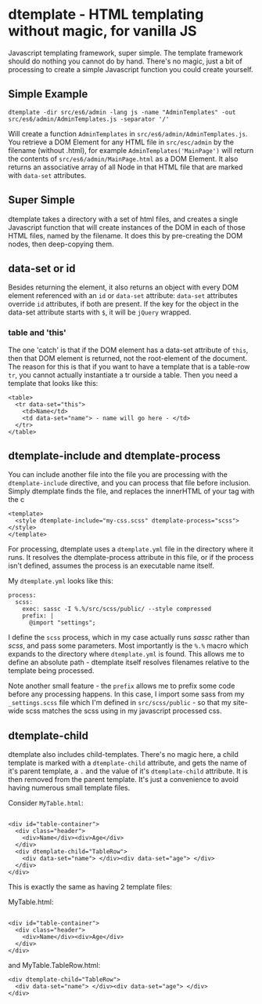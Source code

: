 # dtemplate - HTML templating without magic, for vanilla JS
Javascript templating framework, super simple. The template framework should do nothing you cannot do by hand. There's no magic, just a bit of processing to create a simple Javascript function you could create yourself.

## Simple Example

`dtemplate -dir src/es6/admin -lang js -name "AdminTemplates" -out src/es6/admin/AdminTemplates.js -separator '/'`

Will create a function `AdminTemplates` in `src/es6/admin/AdminTemplates.js`. You retrieve a DOM Element for any HTML file in `src/esc/admin` by the filename (without .html), for example `AdminTemplates('MainPage')` will return the contents of `src/es6/admin/MainPage.html` as a DOM Element. It also returns an associative array of all Node in that HTML file that are marked with `data-set` attributes.

## Super Simple

dtemplate takes a directory with a set of html files, and creates a single Javascript function that will create instances of the DOM in each of those HTML files, named by the filename. It does this by pre-creating the DOM nodes, then deep-copying them.

## data-set or id

Besides returning the element, it also returns an object with every DOM element referenced with an `id` or `data-set` attribute: `data-set` attributes override `id` attributes, if both are present. If the key for the object in the data-set attribute starts with `$`, it will be `jQuery` wrapped.

### table and 'this'

The one 'catch' is that if the DOM element has a data-set attribute of `this`, then that DOM element is returned, not the root-element of the document. The reason for this is that if you want to have a template that is a table-row `tr`, you cannot actually instantiate a tr ourside a table. Then you need a template that looks like this:

    <table>
      <tr data-set="this">
        <td>Name</td>
        <td data-set="name"> - name will go here - </td>
      </tr>
    </table>

## dtemplate-include and dtemplate-process

You can include another file into the file you are processing with the `dtemplate-include` directive, and you can process that file before inclusion. Simply dtemplate finds the file, and replaces the innerHTML of your tag with the c

````
<template>
  <style dtemplate-include="my-css.scss" dtemplate-process="scss"> </style>
</template>
````

For processing, dtemplate uses a `dtemplate.yml` file in the directory where it runs. It resolves the dtemplate-process attribute in this file, or if the process isn't defined, assumes the process is an executable name itself.

My `dtemplate.yml` looks like this:

````
process:
  scss: 
    exec: sassc -I %.%/src/scss/public/ --style compressed
    prefix: |
      @import "settings";

````
I define the `scss` process, which in my case actually runs *sassc* rather than *scss*, and pass some parameters. Most importantly is the `%.%` macro which expands to the directory where `dtemplate.yml` is found. This allows me to
define an absolute path - dtemplate itself resolves filenames relative to the template being processed.

Note another small feature - the `prefix` allows me to prefix some code before any processing happens. In this case, I 
import some sass from my `_settings.scss` file which I'm defined in `src/scss/public` - so that my site-wide scss matches the scss using in my javascript processed css.

## dtemplate-child

dtemplate also includes child-templates. There's no magic here, a child template is marked with a `dtemplate-child` attribute, and gets the name of it's parent template, a `.` and the value of it's `dtemplate-child` attribute. It is then removed from the parent template. It's just a convenience to avoid having numerous small template files.

Consider `MyTable.html`:

```

<div id="table-container">
  <div class="header">
    <div>Name</div><div>Age</div>
  </div>
  <div dtemplate-child="TableRow">
    <div data-set="name"> </div><div data-set="age"> </div>
  </div>
</div>
```

This is exactly the same as having 2 template files:

MyTable.html:
```

<div id="table-container">
  <div class="header">
    <div>Name</div><div>Age</div>
  </div>
</div>
```
and MyTable.TableRow.html:
````
<div dtemplate-child="TableRow">
  <div data-set="name"> </div><div data-set="age"> </div>
</div>
````
